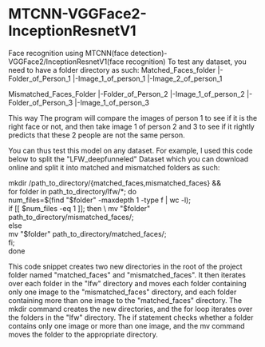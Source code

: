 # MTCNN-VGGFace2-InceptionResnetV1
Face recognition using MTCNN(face detection)-VGGFace2/InceptionResnetV1(face recognition)
To test any dataset, you need to have a folder directory as such:
Matched_Faces_folder
  |-Folder_of_Person_1
    |-Image_1_of_person_1
    |-Image_2_of_person_1

Mismatched_Faces_Folder
  |-Folder_of_Person_2
    |-Image_1_of_person_2
  |-Folder_of_Person_3
    |-Image_1_of_person_3
    
This way The program will compare the images of person 1 to see if it is the right face or not, and then take image 1 of person 2 and 3 to see if 
it rightly predicts that these 2 people are not the same person. 

You can thus test this model on any dataset. For example, I used this code below to split the "LFW_deepfunneled" Dataset which you can download online 
and split it into matched and mismatched folders as such:

mkdir /path_to_directory/{matched_faces,mismatched_faces} && \
for folder in path_to_directory/lfw/*; do \
  num_files=$(find "$folder" -maxdepth 1 -type f | wc -l); \
  if [[ $num_files -eq 1 ]]; then \
    mv "$folder" path_to_directory/mismatched_faces/; \
  else \
    mv "$folder" path_to_directory/matched_faces/; \
  fi; \
done

This code snippet creates two new directories in the root of the project folder named "matched_faces" and "mismatched_faces".
It then iterates over each folder in the "lfw" directory and moves each folder containing only one image to the "mismatched_faces" directory, 
and each folder containing more than one image to the "matched_faces" directory. The mkdir command creates the new directories, 
and the for loop iterates over the folders in the "lfw" directory. 
The if statement checks whether a folder contains only one image or more than one image, 
and the mv command moves the folder to the appropriate directory.
